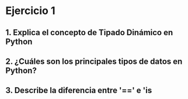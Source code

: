 # Ejercicio 1
## 1. Explica el concepto de Tipado Dinámico en Python
## 2. ¿Cuáles son los principales tipos de datos en Python?
## 3. Describe la diferencia entre '==' e 'is
